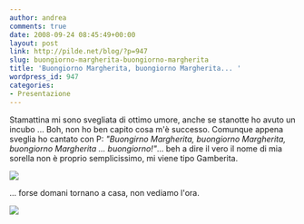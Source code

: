```yaml
---
author: andrea
comments: true
date: 2008-09-24 08:45:49+00:00
layout: post
link: http://pilde.net/blog/?p=947
slug: buongiorno-margherita-buongiorno-margherita
title: 'Buongiorno Margherita, buongiorno Margherita... '
wordpress_id: 947
categories:
- Presentazione
---
```


Stamattina mi sono svegliata di ottimo umore, anche se stanotte ho avuto un incubo ... Boh, non ho ben capito cosa m'è successo. Comunque appena sveglia ho cantato con P: _"Buongirno Margherita, buongiorno Margherita, buongiorno Margherita ... buongiorno!"_... beh a dire il vero il nome di mia sorella non è proprio semplicissimo, mi viene tipo Gamberita.

[![](http://pilde.net/blog/wp-content/uploads/2008/09/mar.jpg)](http://pilde.net/blog/wp-content/uploads/2008/09/mar.jpg)

... forse domani tornano a casa, non vediamo l'ora.

[![](http://pilde.net/blog/wp-content/uploads/2008/09/marecar1.jpg)](http://pilde.net/blog/wp-content/uploads/2008/09/marecar1.jpg)

